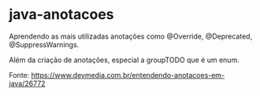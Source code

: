 # java-anotacoes
Aprendendo as mais utilizadas anotações como @Override, @Deprecated, @SuppressWarnings.

Além da criação de anotações, especial a groupTODO que é um enum.

Fonte: https://www.devmedia.com.br/entendendo-anotacoes-em-java/26772
